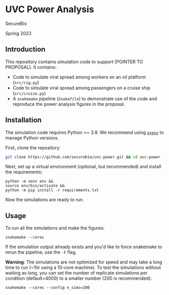 # UVC Power Analysis
SecureBio

Spring 2023

## Introduction

This repository contains simulation code to support [POINTER TO PROPOSAL].
It contains:

- Code to simulate viral spread among workers on an oil platform (`src/rig.py`)
- Code to simulate viral spread among passengers on a cruise ship (`src/cruise.py`)
- A `snakemake` pipeline (`Snakefile`) to demonstrate use of the code and
reproduce the power analysis figures in the proposal.

## Installation

The simulation code requires Python >= 3.9.
We recommend using [`pyenv`](https://github.com/pyenv/pyenv) to manage Python versions.

First, clone the repository:
```bash
git clone https://github.com/securebio/uvc-power.git && cd uvc-power
```

Next, set up a virtual environment (optional, but recommended)
and install the requirements:
```
python -m venv env &&
source env/bin/activate &&
python -m pip install -r requirements.txt
```

Now the simulations are ready to run.

## Usage

To run all the simulations and make the figures:
```
snakemake --cores
```
If the simulation output already exists and you'd like to force snakemake to rerun the pipeline, use the `-F` flag.

**Warning**: The simulations are not optimized for speed and may take a long time to run
(~1hr using a 10-core machine).
To test the simulations without waiting as long, you can set the number of replicate simulations per condition (default=4000) to a smaller number (200 is recommended):
```
snakemake --cores --config n_sims=200
```
